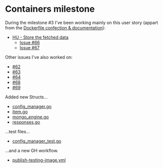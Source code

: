 # Containers milestone

During the milestone #3 I've been working mainly on this user story (appart from the [Dockerfile confection & documentation](../dockerf.tests.md)):

- [HU - Store the fetched data](https://github.com/harvestcore/HarvestCCode/issues/16)
  - [Issue #66](https://github.com/harvestcore/HarvestCCode/issues/66)
  - [Issue #67](https://github.com/harvestcore/HarvestCCode/issues/67)

Other issues I've also worked on:

- [#62](https://github.com/harvestcore/HarvestCCode/issues/62)
- [#63](https://github.com/harvestcore/HarvestCCode/issues/63)
- [#64](https://github.com/harvestcore/HarvestCCode/issues/64)
- [#68](https://github.com/harvestcore/HarvestCCode/issues/68)
- [#69](https://github.com/harvestcore/HarvestCCode/issues/69)

Added new Structs...

- [config_manager.go](../../src/config/config_manager.go)
- [item.go](../../src/db/item.go)
- [mongo_engine.go](../../src/db/mongo_engine.go)
- [responses.go](../../src/db/responses.go)

...test files...

- [config_manager_test.go](../../src/config/config_manager_test.go)

...and a new GH workflow.

- [publish-testing-image.yml](../../.github/workflows/publish-testing-image.yml)
